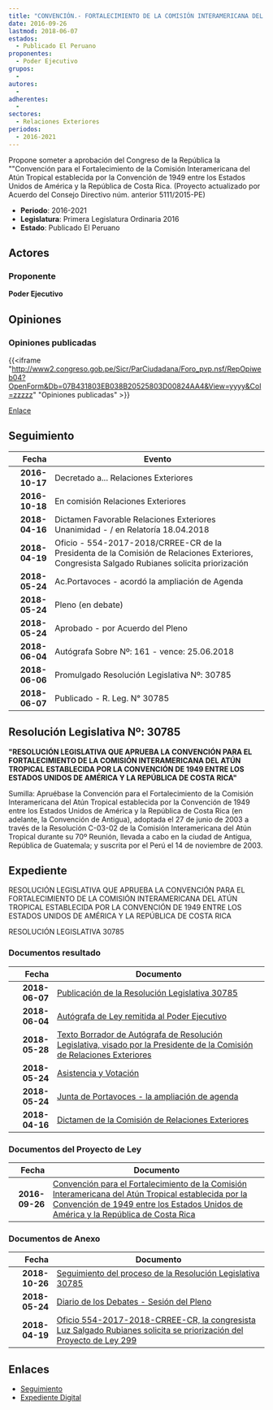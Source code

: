 ```yaml
---
title: "CONVENCIÓN.- FORTALECIMIENTO DE LA COMISIÓN INTERAMERICANA DEL ATÚN TROPICAL ESTABLECIDA POR LA CONVENCIÓN DE 1949 ENTRE LOS ESTADOS UNIDOS DE AMÉRICA Y LA REPÚBLICA DE COSTA RICA"
date: 2016-09-26
lastmod: 2018-06-07
estados: 
  - Publicado El Peruano
proponentes: 
  - Poder Ejecutivo
grupos: 
  - 
autores: 
  - 
adherentes: 
  - 
sectores: 
  - Relaciones Exteriores
periodos: 
  - 2016-2021
---
```


Propone someter a aprobación del Congreso de la República la ""Convención para el Fortalecimiento de la Comisión Interamericana del Atún Tropical establecida por la Convención de 1949 entre los Estados Unidos de América y la República de Costa Rica. (Proyecto actualizado por Acuerdo del Consejo Directivo núm. anterior 5111/2015-PE)

- **Periodo**: 2016-2021
- **Legislatura**: Primera Legislatura Ordinaria 2016
- **Estado**: Publicado El Peruano

## Actores

### Proponente

**Poder Ejecutivo**


## Opiniones

### Opiniones publicadas

{{<iframe "http://www2.congreso.gob.pe/Sicr/ParCiudadana/Foro_pvp.nsf/RepOpiweb04?OpenForm&Db=07B431803EB038B20525803D00824AA4&View=yyyy&Col=zzzzz" "Opiniones publicadas" >}}

[Enlace](http://www2.congreso.gob.pe/Sicr/ParCiudadana/Foro_pvp.nsf/RepOpiweb04?OpenForm&Db=07B431803EB038B20525803D00824AA4&View=yyyy&Col=zzzzz)

## Seguimiento

| Fecha | Evento |
|------:|--------|
| **2016-10-17** | Decretado a... Relaciones Exteriores|
| **2016-10-18** | En comisión Relaciones Exteriores|
| **2018-04-16** | Dictamen Favorable Relaciones Exteriores Unanimidad - / en Relatoría 18.04.2018|
| **2018-04-19** | Oficio - 554-2017-2018/CRREE-CR de la Presidenta de la Comisión de Relaciones Exteriores, Congresista Salgado Rubianes solicita priorización|
| **2018-05-24** | Ac.Portavoces - acordó la ampliación de Agenda|
| **2018-05-24** | Pleno (en debate)|
| **2018-05-24** | Aprobado - por Acuerdo del Pleno|
| **2018-06-04** | Autógrafa Sobre Nº: 161 - vence: 25.06.2018|
| **2018-06-06** | Promulgado Resolución Legislativa Nº: 30785|
| **2018-06-07** | Publicado - R. Leg. N° 30785|

## Resolución Legislativa Nº: 30785

**"RESOLUCIÓN LEGISLATIVA QUE APRUEBA LA CONVENCIÓN PARA EL FORTALECIMIENTO DE LA COMISIÓN INTERAMERICANA DEL ATÚN TROPICAL ESTABLECIDA POR LA CONVENCIÓN DE 1949 ENTRE LOS ESTADOS UNIDOS DE AMÉRICA Y LA REPÚBLICA DE COSTA RICA"**

Sumilla: Apruébase la Convención para el Fortalecimiento de la Comisión Interamericana del Atún Tropical establecida por la Convención de 1949 entre los Estados Unidos de América y la República de Costa Rica (en adelante, la Convención de Antigua), adoptada el 27 de junio de 2003 a través de la Resolución C-03-02 de la Comisión Interamericana del Atún Tropical durante su 70º Reunión, llevada a cabo en la ciudad de Antigua, República de Guatemala; y suscrita por el Perú el 14 de noviembre de 2003.


## Expediente

RESOLUCIÓN LEGISLATIVA QUE APRUEBA LA CONVENCIÓN PARA EL FORTALECIMIENTO DE LA COMISIÓN INTERAMERICANA DEL ATÚN TROPICAL ESTABLECIDA POR LA CONVENCIÓN DE 1949 ENTRE LOS ESTADOS UNIDOS DE AMÉRICA Y LA REPÚBLICA DE COSTA RICA

RESOLUCIÓN LEGISLATIVA 30785


### Documentos resultado

| Fecha | Documento |
|------:|--------|
| **2018-06-07** | [Publicación de la Resolución Legislativa 30785](http://www.leyes.congreso.gob.pe/Documentos/2016_2021/ADLP/Normas_Legales/30785-RLG.pdf) |
| **2018-06-04** | [Autógrafa de Ley remitida al Poder Ejecutivo](http://www.leyes.congreso.gob.pe/Documentos/2016_2021/ADLP/Texto_Aprobado/AU0030720180604.pdf) |
| **2018-05-28** | [Texto Borrador de Autógrafa de Resolución Legislativa, visado por la Presidente de la Comisión de Relaciones Exteriores](http://www.leyes.congreso.gob.pe/Documentos/2016_2021/Texto_Borrador_de_Autografa/BAU0030720180528.pdf) |
| **2018-05-24** | [Asistencia y Votación](http://www.leyes.congreso.gob.pe/Documentos/2016_2021/Asistencia_y_Votacion/Proyectos_de_Ley/AV00307_20180524.pdf) |
| **2018-05-24** | [Junta de Portavoces - la ampliación de agenda](http://www.leyes.congreso.gob.pe/Documentos/2016_2021/Acuerdos/Junta_Portavoces/AJP0030720180524.pdf) |
| **2018-04-16** | [Dictamen de la Comisión de Relaciones Exteriores](http://www.leyes.congreso.gob.pe/Documentos/2016_2021/Dictamenes/Proyectos_de_Ley/00307DC20MAY_20180416.pdf) |

### Documentos del Proyecto de Ley

| Fecha | Documento |
|------:|--------|
| **2016-09-26** | [Convención para el Fortalecimiento de la Comisión Interamericana del Atún Tropical establecida por la Convención de 1949 entre los Estados Unidos de América y la República de Costa Rica](http://www.leyes.congreso.gob.pe/Documentos/2016_2021/Proyectos_de_Ley_y_de_Resoluciones_Legislativas/PL0030720160926..pdf) |

### Documentos de Anexo

| Fecha | Documento |
|------:|--------|
| **2018-10-26** | [Seguimiento del proceso de la Resolución Legislativa 30785](http://www.leyes.congreso.gob.pe/Documentos/2016_2021/Seguimiento_de_Proyectos_de_Ley/00307PL20181228.pdf) |
| **2018-05-24** | [Diario de los Debates - Sesión del Pleno](http://www.leyes.congreso.gob.pe/Documentos/2016_2021/ADLP/Diario_Debates/30785-TDD.pdf) |
| **2018-04-19** | [Oficio 554-2017-2018-CRREE-CR, la congresista Luz Salgado Rubianes solicita se priorización del Proyecto de Ley 299](http://www.leyes.congreso.gob.pe/Documentos/2016_2021/Oficios/Congresistas/OFICIO-554-2017-2018-CRREE-CR..pdf) |

## Enlaces 

- [Seguimiento](http://www2.congreso.gob.pe/Sicr/TraDocEstProc/CLProLey2016.nsf/f7fff46988ca05b1052578e100829cc7/e76dbca415cd0dd50525803b006b7931?OpenDocument)
- [Expediente Digital](http://www2.congreso.gob.pehttp://www2.congreso.gob.pe/Sicr/TraDocEstProc/CLProLey2016.nsf/f7fff46988ca05b1052578e100829cc7/e76dbca415cd0dd50525803b006b7931?OpenDocument&Click=05257FB7005EB655.eb71d0cf91d8294e05256cdf006b5706/$Body/0.1C6C)
